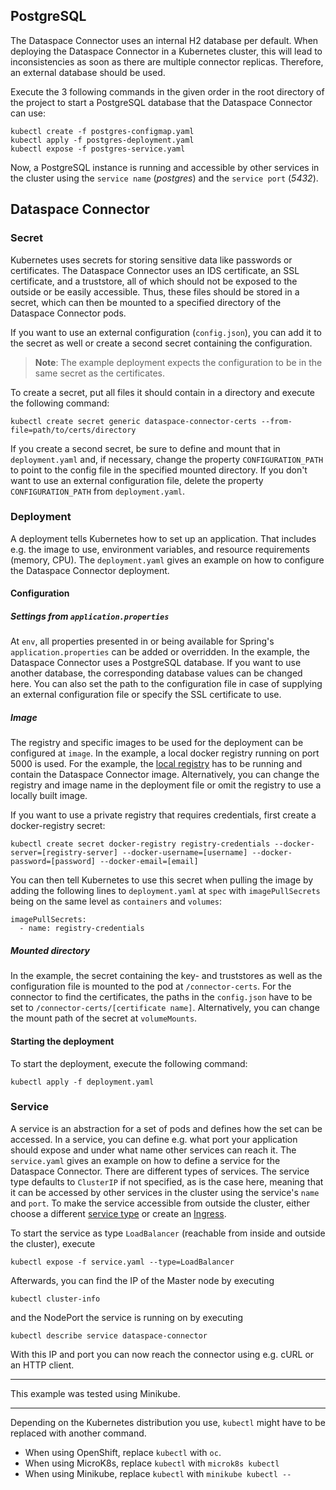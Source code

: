 ## PostgreSQL

The Dataspace Connector uses an internal H2 database per default. When deploying the Dataspace Connector in a 
Kubernetes cluster, this will lead to inconsistencies as soon as there are multiple connector replicas. Therefore, an 
external database should be used. 

Execute the 3 following commands in the given order in the root directory of the project to start a PostgreSQL database that the Dataspace Connector can use:

```
kubectl create -f postgres-configmap.yaml
kubectl apply -f postgres-deployment.yaml
kubectl expose -f postgres-service.yaml 
```

Now, a PostgreSQL instance is running and accessible by other services in the cluster using the `service name` 
(*postgres*) and the `service port` (*5432*).

## Dataspace Connector

### Secret

Kubernetes uses secrets for storing sensitive data like passwords or certificates. The Dataspace Connector uses an IDS 
certificate, an SSL certificate, and a truststore, all of which should not be exposed to the outside or be easily 
accessible. Thus, these files should be stored in a secret, which can then be mounted to a specified directory of the 
Dataspace Connector pods. 

If you want to use an external configuration (`config.json`), you can add it to the secret as well or create a
second secret containing the configuration. 

> **Note**: The example deployment expects the configuration to be in the same secret as the certificates.

To create a secret, put all files it should contain in a directory and execute the following command:

```
kubectl create secret generic dataspace-connector-certs --from-file=path/to/certs/directory
```

If you create a second secret, be sure to define and mount that in `deployment.yaml` and, if necessary, change the 
property `CONFIGURATION_PATH` to point to the config file in the specified mounted directory. If you don't want to use 
an external configuration file, delete the property `CONFIGURATION_PATH` from `deployment.yaml`.

### Deployment

A deployment tells Kubernetes how to set up an application. That includes e.g. the image to use, environment variables, 
and resource requirements (memory, CPU). The `deployment.yaml` gives an example on how to configure the Dataspace 
Connector deployment.

#### Configuration

##### Settings from `application.properties`

At `env`, all properties presented in or being available for Spring's `application.properties` can be added or overridden.
In the example, the Dataspace Connector uses a PostgreSQL database. If you want to use another database, the 
corresponding database values can be changed here. You can also set the path to the configuration file in case of 
supplying an external configuration file or specify the SSL certificate to use.

##### Image 

The registry and specific images to be used for the deployment can be configured at `image`. In the example, a local 
docker registry running on port 5000 is used. For the example, the 
[local registry](https://docs.docker.com/registry/deploying/) has to be running and contain the Dataspace Connector 
image. Alternatively, you can change the registry and image name in the deployment file or omit the registry to use a 
locally built image.

If you want to use a private registry that requires credentials, first create a docker-registry secret:

```
kubectl create secret docker-registry registry-credentials --docker-server=[registry-server] --docker-username=[username] --docker-password=[password] --docker-email=[email]
```

You can then tell Kubernetes to use this secret when pulling the image by adding the following lines to 
`deployment.yaml` at `spec` with `imagePullSecrets` being on the same level as `containers` and `volumes`:

```
imagePullSecrets:
  - name: registry-credentials
```

##### Mounted directory

In the example, the secret containing the key- and truststores as well as the configuration file is mounted to the 
pod at `/connector-certs`. For the connector to find the certificates, the paths in the 
`config.json` have to be set to `/connector-certs/[certificate name]`. Alternatively, you can change the mount path 
of the secret at `volumeMounts`.

#### Starting the deployment

To start the deployment, execute the following command:

```
kubectl apply -f deployment.yaml
```

### Service

A service is an abstraction for a set of pods and defines how the set can be accessed. In a service, you can define e.g. 
what port your application should expose and under what name other services can reach it. The `service.yaml` gives 
an example on how to define a service for the Dataspace Connector. There are different types of services. The service 
type defaults to `ClusterIP` if not specified, as is the case here, meaning that it can be accessed by other services 
in the cluster using the service's `name` and `port`. To make the service accessible from outside the cluster, 
either choose a different [service type](https://kubernetes.io/docs/concepts/services-networking/service/) or create an 
[Ingress](https://kubernetes.io/docs/concepts/services-networking/ingress/).

To start the service as type `LoadBalancer` (reachable from inside and outside the cluster), execute

```
kubectl expose -f service.yaml --type=LoadBalancer
```

Afterwards, you can find the IP of the Master node by executing

```
kubectl cluster-info
```

and the NodePort the service is running on by executing

```
kubectl describe service dataspace-connector
```

With this IP and port you can now reach the connector using e.g. cURL or an HTTP client.

***
This example was tested using Minikube.
***

Depending on the Kubernetes distribution you use, `kubectl` might have to be replaced with another command. 

* When using OpenShift, replace `kubectl` with `oc`. 
* When using MicroK8s, replace `kubectl` with `microk8s kubectl`
* When using Minikube, replace `kubectl` with `minikube kubectl --`